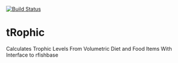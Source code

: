 [![Build Status](https://travis-ci.com/sborstein/tRophic.svg?token=VqqcU32f4yC66LByiKop&branch=master)](https://travis-ci.com/sborstein/tRophic)
# tRophic
Calculates Trophic Levels From Volumetric Diet and Food Items With Interface to rfishbase
